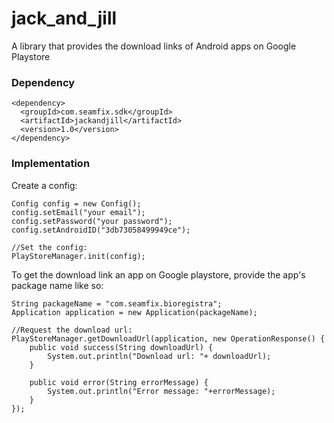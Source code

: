 # jack_and_jill
A library that provides the download links of Android apps on Google Playstore

### Dependency
```
<dependency>
  <groupId>com.seamfix.sdk</groupId>
  <artifactId>jackandjill</artifactId>
  <version>1.0</version>
</dependency>
```
### Implementation

Create a config:

```
Config config = new Config();
config.setEmail("your email");
config.setPassword("your password");
config.setAndroidID("3db73058499949ce");

//Set the config:
PlayStoreManager.init(config);

```

To get the download link an app on Google playstore, provide the app's package name like so:
```
String packageName = "com.seamfix.bioregistra";
Application application = new Application(packageName);

//Request the download url:
PlayStoreManager.getDownloadUrl(application, new OperationResponse() {
    public void success(String downloadUrl) {
        System.out.println("Download url: "+ downloadUrl);
    }

    public void error(String errorMessage) {
        System.out.println("Error message: "+errorMessage);
    }
});
```
